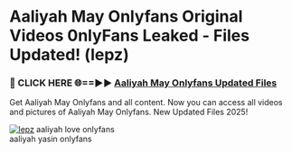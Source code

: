 # Aaliyah May Onlyfans Original Videos 0nlyFans Leaked - Files Updated! (lepz)

<h3>🔴 CLICK HERE 🌐==►► <a href="https://tinyurl.com/4seja8ks" rel="nofollow">Aaliyah May Onlyfans Updated Files</a></h3>

Get Aaliyah May Onlyfans and all content. Now you can access all videos and pictures of Aaliyah May Onlyfans. New Updated Files 2025!

[![lepz](https://i.imgur.com/EWjZXRe.gif)](https://tinyurl.com/4seja8ks)
aaliyah love onlyfans<br>
aaliyah yasin onlyfans
